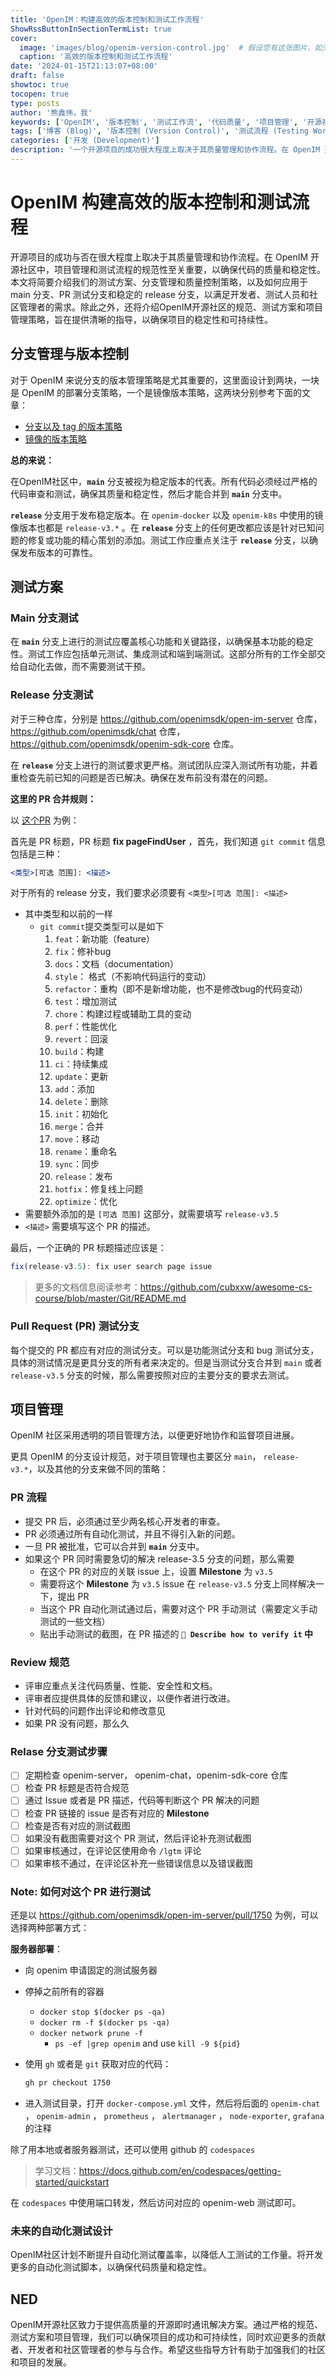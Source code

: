 ```yaml
---
title: 'OpenIM：构建高效的版本控制和测试工作流程'
ShowRssButtonInSectionTermList: true
cover:
  image: 'images/blog/openim-version-control.jpg'  # 假设您有这张图片，如无请更换
  caption: '高效的版本控制和测试工作流程'
date: '2024-01-15T21:13:07+08:00'
draft: false
showtoc: true
tocopen: true
type: posts
author: '熊鑫伟，我'
keywords: ['OpenIM', '版本控制', '测试工作流', '代码质量', '项目管理', '开源社区', 'OpenIM 版本控制', '高效测试流程', '开源项目管理', '质量保证方法', '代码稳定性', '社区参与']
tags: ['博客 (Blog)', '版本控制 (Version Control)', '测试流程 (Testing Workflow)', 'OpenIM']
categories: ['开发 (Development)']
description: '一个开源项目的成功很大程度上取决于其质量管理和协作流程。在 OpenIM 开源社区中，项目管理和测试流程的标准化对于确保代码库的质量和稳定性至关重要。本文提供了对我们的测试策略、分支管理、质量控制政策的简要概述，以及它们如何应用于主分支、PR测试分支和稳定发布分支，以满足开发人员、测试人员和社区管理人员的需求。此外，我们还将介绍 OpenIM 开源社区的标准、测试方案和项目管理策略，旨在提供明确的指导，以确保项目的稳定性和可持续性。'
---
```


# OpenIM 构建高效的版本控制和测试流程

开源项目的成功与否在很大程度上取决于其质量管理和协作流程。在 OpenIM 开源社区中，项目管理和测试流程的规范性至关重要，以确保代码的质量和稳定性。本文将简要介绍我们的测试方案、分支管理和质量控制策略，以及如何应用于 main 分支、PR 测试分支和稳定的 release 分支，以满足开发者、测试人员和社区管理者的需求。除此之外，还将介绍OpenIM开源社区的规范、测试方案和项目管理策略，旨在提供清晰的指导，以确保项目的稳定性和可持续性。

## 分支管理与版本控制

对于 OpenIM 来说分支的版本管理策略是尤其重要的，这里面设计到两块，一块是 OpenIM 的部署分支策略，一个是镜像版本策略，这两块分别参考下面的文章：

- [分支以及 tag 的版本策略](https://github.com/openimsdk/open-im-server/blob/main/docs/contrib/version.md)
- [镜像的版本策略](https://github.com/openimsdk/open-im-server/blob/main/docs/contrib/images.md)

**总的来说：**

在OpenIM社区中，**`main`** 分支被视为稳定版本的代表。所有代码必须经过严格的代码审查和测试，确保其质量和稳定性，然后才能合并到 **`main`** 分支中。

**`release`** 分支用于发布稳定版本。在 `openim-docker` 以及  `openim-k8s` 中使用的镜像版本也都是  `release-v3.*` 。在 **`release`** 分支上的任何更改都应该是针对已知问题的修复或功能的精心策划的添加。测试工作应重点关注于 **`release`** 分支，以确保发布版本的可靠性。

## 测试方案

### Main 分支测试

在 **`main`** 分支上进行的测试应覆盖核心功能和关键路径，以确保基本功能的稳定性。测试工作应包括单元测试、集成测试和端到端测试。这部分所有的工作全部交给自动化去做，而不需要测试干预。

### Release 分支测试

对于三种仓库，分别是 https://github.com/openimsdk/open-im-server 仓库，https://github.com/openimsdk/chat 仓库，https://github.com/openimsdk/openim-sdk-core 仓库。

在 **`release`** 分支上进行的测试要求更严格。测试团队应深入测试所有功能，并着重检查先前已知的问题是否已解决。确保在发布前没有潜在的问题。

**这里的 PR 合并规则：**

以 [这个PR](https://github.com/openimsdk/open-im-server/pull/1750) 为例：

首先是 PR 标题，PR 标题 **fix pageFindUser** ，首先，我们知道 `git commit` 信息包括是三种：

```jsx
<类型>[可选 范围]: <描述>
```

对于所有的 release 分支，我们要求必须要有 `<类型>[可选 范围]: <描述>`

- 其中类型和以前的一样
    - `git commit`提交类型可以是如下
        1. `feat`：新功能（feature）
        2. `fix`：修补bug
        3. `docs`：文档（documentation）
        4. `style`： 格式（不影响代码运行的变动）
        5. `refactor`：重构（即不是新增功能，也不是修改bug的代码变动）
        6. `test`：增加测试
        7. `chore`：构建过程或辅助工具的变动
        8. `perf`：性能优化
        9. `revert`：回滚
        10. `build`：构建
        11. `ci`：持续集成
        12. `update`：更新
        13. `add`：添加
        14. `delete`：删除
        15. `init`：初始化
        16. `merge`：合并
        17. `move`：移动
        18. `rename`：重命名
        19. `sync`：同步
        20. `release`：发布
        21. `hotfix`：修复线上问题
        22. `optimize`：优化
- 需要额外添加的是 `[可选 范围]` 这部分，就需要填写 `release-v3.5`
- `<描述>` 需要填写这个 PR 的描述。

最后，一个正确的 PR 标题描述应该是：

```jsx
fix(release-v3.5): fix user search page issue
```

> 更多的文档信息阅读参考：https://github.com/cubxxw/awesome-cs-course/blob/master/Git/README.md
> 

### Pull Request (PR) 测试分支

每个提交的 PR 都应有对应的测试分支。可以是功能测试分支和 bug 测试分支，具体的测试情况是更具分支的所有者来决定的。但是当测试分支合并到 `main` 或者 `release-v3.5` 分支的时候，那么需要按照对应的主要分支的要求去测试。

## 项目管理

OpenIM 社区采用透明的项目管理方法，以便更好地协作和监督项目进展。

更具 OpenIM 的分支设计规范，对于项目管理也主要区分 `main`， `release-v3.*`，以及其他的分支来做不同的策略：

### PR 流程

- 提交 PR 后，必须通过至少两名核心开发者的审查。
- PR 必须通过所有自动化测试，并且不得引入新的问题。
- 一旦 PR 被批准，它可以合并到 **`main`** 分支中。
- 如果这个 PR 同时需要急切的解决 release-3.5 分支的问题，那么需要
    - 在这个 PR 的对应的关联 issue 上，设置 **Milestone** 为 `v3.5`
    - 需要将这个 **Milestone** 为 `v3.5` issue 在 `release-v3.5` 分支上同样解决一下，提出 PR
    - 当这个 PR 自动化测试通过后，需要对这个 PR 手动测试（需要定义手动测试的一些文档）
    - 贴出手动测试的截图，在 PR 描述的 **`🎯 Describe how to verify it` 中**

### Review 规范

- 评审应重点关注代码质量、性能、安全性和文档。
- 评审者应提供具体的反馈和建议，以便作者进行改进。
- 针对代码的问题作出评论和修改意见
- 如果 PR 没有问题，那么久

### Relase 分支测试步骤

- [ ]  定期检查 openim-server， openim-chat，openim-sdk-core 仓库
- [ ]  检查 PR 标题是否符合规范
- [ ]  通过 Issue 或者是 PR 描述，代码等判断这个 PR 解决的问题
- [ ]  检查 PR 链接的 issue 是否有对应的 **Milestone**
- [ ]  检查是否有对应的测试截图
- [ ]  如果没有截图需要对这个 PR 测试，然后评论补充测试截图
- [ ]  如果审核通过，在评论区使用命令 `/lgtm` 评论
- [ ]  如果审核不通过，在评论区补充一些错误信息以及错误截图

### Note: 如何对这个 PR 进行测试

还是以 https://github.com/openimsdk/open-im-server/pull/1750 为例，可以选择两种部署方式：

**服务器部署**：

- 向 openim 申请固定的测试服务器
- 停掉之前所有的容器
    - `docker stop $(docker ps -qa)`
    - `docker rm -f $(docker ps -qa)`
    - `docker network prune -f`
        - `ps -ef |grep openim` and use `kill -9 ${pid}`
- 使用 `gh` 或者是 `git` 获取对应的代码：
    
    ```bash
    gh pr checkout 1750
    ```

- 进入测试目录，打开 `docker-compose.yml` 文件，然后将后面的 `openim-chat` ， `openim-admin` ， `prometheus` ， `alertmanager` ， `node-exporter`,  `grafana` 的注释

除了用本地或者服务器测试，还可以使用 github 的 `codespaces`

> 学习文档：https://docs.github.com/en/codespaces/getting-started/quickstart
> 

在 `codespaces` 中使用端口转发，然后访问对应的 openim-web 测试即可。

### 未来的自动化测试设计

OpenIM社区计划不断提升自动化测试覆盖率，以降低人工测试的工作量。将开发更多的自动化测试脚本，以确保代码质量和稳定性。

## NED

OpenIM开源社区致力于提供高质量的开源即时通讯解决方案。通过严格的规范、测试方案和项目管理，我们可以确保项目的成功和可持续性，同时欢迎更多的贡献者、开发者和社区管理者的参与与合作。希望这些指导方针有助于加强我们的社区和项目的发展。